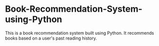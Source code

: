 # Book-Recommendation-System-using-Python
This is a book recommendation system built using Python. It recommends books based on a user's past reading history.
